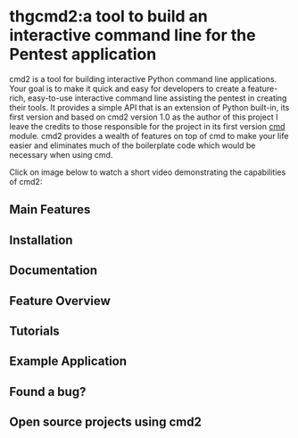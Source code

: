 thgcmd2:a tool to build an interactive command line for the Pentest application
=======================================================
cmd2 is a tool for building interactive Python command line applications. Your goal is to make it
quick and easy for developers to create a feature-rich, easy-to-use interactive command line
assisting the pentest in creating their tools. It provides a simple API that is an extension of Python built-in, its first version and based on cmd2 version 1.0 as the author of this project I leave the credits to those responsible for the project in its first version
[cmd](https://docs.python.org/3/library/cmd.html) module.  cmd2 provides a wealth of features on top
of cmd to make your life easier and eliminates much of the boilerplate code which would be necessary
when using cmd.

Click on image below to watch a short video demonstrating the capabilities of cmd2:

Main Features
-------------


Installation
------------


Documentation
-------------


Feature Overview
----------------


Tutorials
---------


Example Application
-------------------


Found a bug?
------------


Open source projects using cmd2
-------------------------------

